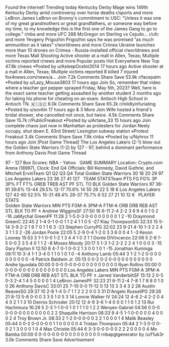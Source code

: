 Found the internet!
Trending today
Kentucky Derby
Mage wins 149th Kentucky Derby amid controversy over horse deaths
r/sports and more
LeBron James
LeBron on Bronny's commitment to USC: "Unless it was one of my great grandmothers or great grandfathers, or someone way before my time, to my knowledge this is the first one of the James Gang to go to college."
r/nba and more
UFC 288
McGregor on Sterling vs Cejudo…
r/ufc and more
Yevgeny Prigozhin
Prigozhin says he was promised “as much ammunition as it takes”
r/worldnews and more
Crimea
Ukraine launches more than 10 drones on Crimea - Russia-installed official
r/worldnews and more
Texas Mall Shooting
Active shooter at a mall in Allen, Texas; Multiple victims reported
r/news and more
Popular posts
Hot
Everywhere
New
Top
47.8k
r/news
•Posted by
u/AsleepOcelot3014
17 hours ago
Active shooter at a mall in Allen, Texas; Multiple victims reported
8 killed 7 injured 
fox4news.com/news/a...
Join
7.2k Comments
Share
Save
53.9k
r/facepalm
•Posted by
u/Lazy_Mouse3803
17 hours ago
Join
So, remember that video where a teacher got pepper sprayed Friday, May 5th, 2023? Well, here is the exact same teacher getting assaulted by another student 2 months ago for taking his phone for cheating on an exam. Antioch High School in Antioch TN.
 🇲​🇮​🇸​🇨​
6.0k Comments
Share
Save
65.2k
r/mildlyinfuriating
•Posted by
u/sovitin
17 hours ago
& 3 More
Join
Wife hosted a friend's bridal shower, she cancelled not once, but twice.
4.5k Comments
Share
Save
15.7k
r/PublicFreakout
•Posted by
u/Artane_33
15 hours ago
Join
complete chaos just now in Manhattan as protesters for Jordan Neely occupy, shut down E. 63rd Street/ Lexington subway station
✊Protest Freakout
3.4k Comments
Share
Save
7.9k
r/nba
•Posted by
u/Nyhrox
11 hours ago
Join
[Post Game Thread] The Los Angeles Lakers (2-1) blow out the Golden State Warriors (1-2) by 127 - 97, behind a dominant performance from Anthony Davis
Post Game Thread

97 - 127
Box Scores: NBA - Yahoo
 
GAME SUMMARY
Location: Crypto.com Arena (18997), Clock: End Q4
Officials: Bill Kennedy, David Guthrie, and Mitchell ErvinTeam	Q1	Q2	Q3	Q4	Total
Golden State Warriors	30	18	20	29	97
Los Angeles Lakers	23	36	27	41	127
 
TEAM STATSTeam	PTS	FG	FG%	3P	3P%	FT	FT%	OREB	TREB	AST	PF	STL	TO	BLK
Golden State Warriors	97	36-91	39.6%	13-44	29.5%	12-17	70.6%	14	55	26	22	5	19	6
Los Angeles Lakers	127	42-80	52.5%	15-31	48.4%	28-37	75.7%	6	52	27	21	10	12	6
 
PLAYER STATS														
Golden State Warriors	MIN	PTS	FGM-A	3PM-A	FTM-A	ORB	DRB	REB	AST	STL	BLK	TO	PF	±
Andrew WigginsSF	27:50	16	6-11	2-4	2-2	3	6	9	4	0	1	0	2	-16
JaMychal GreenPF	11:28	2	1-5	0-3	0-0	0	0	0	0	0	0	1	2	-10
Draymond GreenC	22:45	2	1-4	0-1	0-0	1	1	2	4	1	1	0	5	-27
Klay ThompsonSG	32:33	15	5-14	3-9	2-2	1	6	7	0	1	1	6	3	-23
Stephen CurryPG	32:02	23	9-21	4-10	1-3	2	2	4	3	1	1	3	2	-26
Jordan Poole	22:05	5	2-9	0-4	1-2	0	3	3	6	0	0	4	1	-3
Kevon Looney	15:53	3	1-1	0-0	1-2	1	3	4	4	1	0	3	1	1
Donte DiVincenzo	22:06	5	2-8	1-5	0-0	2	3	5	4	0	1	1	2	-8
Moses Moody	20:17	5	1-3	1-2	2-2	2	2	4	1	0	0	0	3	-15
Gary Payton II	12:50	8	4-7	0-1	0-0	2	1	3	0	0	1	0	1	-15
Jonathan Kuminga	09:11	10	3-4	1-1	3-4	0	1	1	0	1	0	1	0	-4
Anthony Lamb	05:44	3	1-2	1-2	0-0	0	0	0	0	0	0	0	0	-4
Patrick Baldwin Jr.	05:13	0	0-2	0-2	0-0	0	0	0	0	0	0	0	0	0
Andre Iguodala	00:00	0	0-0	0-0	0-0	0	0	0	0	0	0	0	0	0
Ryan Rollins	00:00	0	0-0	0-0	0-0	0	0	0	0	0	0	0	0	0
Los Angeles Lakers	MIN	PTS	FGM-A	3PM-A	FTM-A	ORB	DRB	REB	AST	STL	BLK	TO	PF	±
Jarred VanderbiltSF	15:13	2	0-5	0-3	2-4	1	4	5	0	0	0	0	1	4
LeBron JamesPF	32:23	21	6-11	2-4	7-8	1	7	8	8	0	1	0	0	26
Anthony DavisC	33:01	25	7-10	0-0	11-12	0	13	13	3	3	4	3	2	28
Austin ReavesSG	29:37	10	2-8	1-4	5-7	1	1	2	2	2	0	0	3	31
D'Angelo RussellPG	29:26	21	8-13	5-8	0-0	0	3	3	5	1	0	5	3	14
Lonnie Walker IV	24:24	12	4-6	2-4	2-2	0	4	4	0	2	1	1	3	10
Dennis Schroder	20:12	12	4-9	3-6	1-4	0	0	0	1	1	0	1	2	13
Rui Hachimura	16:29	5	2-3	1-1	0-0	1	0	1	1	1	0	1	2	2
Wenyen Gabriel	04:56	0	0-0	0-0	0-0	0	0	0	0	0	0	0	2	2
Shaquille Harrison	08:33	9	4-5	1-1	0-0	0	0	0	4	0	0	0	2	4
Troy Brown Jr.	08:33	2	1-2	0-0	0-0	0	2	2	1	0	0	0	1	4
Malik Beasley	05:44	0	0-2	0-0	0-0	0	1	1	0	0	0	0	0	4
Tristan Thompson	05:44	2	1-3	0-0	0-0	2	1	3	0	0	0	1	0	4
Max Christie	05:44	6	3-3	0-0	0-0	0	2	2	2	0	0	0	0	4
Mo Bamba	00:00	0	0-0	0-0	0-0	0	0	0	0	0	0	0	0	0
rnbapgtgenerator by /u/f1uk3r
3.0k Comments
Share
Save
Advertisement